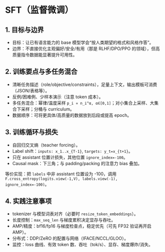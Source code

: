 # SFT（监督微调）

## 1. 目标与边界
- 目标：让已有语言能力的 base 模型学会“按人类期望的格式和风格作答”。
- 边界：不直接优化主观偏好/安全/有用（那是 RLHF/DPO/PPO 的领域），但高质量指令数据能显著提升可用性。

## 2. 训练要点与多任务混合
- 清晰任务描述（role/objective/constraints），足量上下文，输出模板可消费（JSON/表格等）。
- 反例/困难例、少样本演示（注意 token 成本）。
- 多任务混合：幂律/温度采样 `p_i ∝ n_i^α, α∈[0,1]`；对小集合上采样、大集合下采样；分桶与 curriculum。
- 数据顺序：可将更具体/高质量的数据放到后段或提高 epoch。

## 3. 训练循环与损失
- 自回归交叉熵（teacher forcing）。
- Label shift：`inputs: x_1..x_{T-1}`, `targets: y_t=x_{t+1}`。
- 只在 assistant 位置计损失，其他位置 `ignore_index=-100`。
- Causal mask：下三角；与 padding/packing 的注意力 bias 叠加。

等价实现：把 `labels` 中非 assistant 位置设为 -100，调用
`F.cross_entropy(logits.view(-1,V), labels.view(-1), ignore_index=-100)`。

## 4. 实践注意事项
- tokenizer 与模型词表对齐（必要时 `resize_token_embeddings`）。
- 长度控制：`max_seq_len` 与梯度累积决定显存与吞吐。
- AMP/精度：bf16/fp16 与梯度检查点，稳定优先（可先 FP32 验证再开启 AMP）。
- 分布式：DDP/ZeRO 的配置与网络（IFACE/NCCL/GLOO）。
- 监控：loss 曲线、有效 token 数、吞吐（tok/s）、显存、梯度爆炸/消失。
